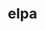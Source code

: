 ---
title: "elpa"
layout: cache
categories: [package, develop]
meta: {"compilers": ["gcc@=12.3.0"], "num_specs": 6, "num_specs_by_stack": {"root": 6, "tutorial": 6}, "oss": ["ubuntu22.04"], "platforms": ["linux"], "stacks": ["root", "tutorial"], "targets": ["x86_64_v3"], "versions": ["2024.03.001"]}
spec_details: [{"compiler": "gcc@=12.3.0", "hash": "d5jz3r2lsgowmmojubjmtanewbp5cwk4", "os": "ubuntu22.04", "platform": "linux", "size": "-", "stacks": ["root", "tutorial"], "target": "x86_64_v3", "variants": ["~autotune", "build_system=autotools", "~cuda", "+mpi", "+openmp", "~rocm"], "versions": ["2024.03.001"]}, {"compiler": "gcc@=12.3.0", "hash": "diixi55cqnd4a7lu6uao2lzfsds2evca", "os": "ubuntu22.04", "platform": "linux", "size": "-", "stacks": ["root", "tutorial"], "target": "x86_64_v3", "variants": ["~autotune", "build_system=autotools", "~cuda", "+mpi", "+openmp", "~rocm"], "versions": ["2024.03.001"]}, {"compiler": "gcc@=12.3.0", "hash": "nkeygbp4it37ifpwxqs42mqgmcp5b2ot", "os": "ubuntu22.04", "platform": "linux", "size": "-", "stacks": ["root", "tutorial"], "target": "x86_64_v3", "variants": ["~autotune", "build_system=autotools", "~cuda", "+mpi", "+openmp", "~rocm"], "versions": ["2024.03.001"]}, {"compiler": "gcc@=12.3.0", "hash": "qrmnk45shjfvwhwnlr3egqcfkbzepozr", "os": "ubuntu22.04", "platform": "linux", "size": "-", "stacks": ["root", "tutorial"], "target": "x86_64_v3", "variants": ["~autotune", "build_system=autotools", "~cuda", "+mpi", "+openmp", "~rocm"], "versions": ["2024.03.001"]}, {"compiler": "gcc@=12.3.0", "hash": "txcdq4nnypavw4k7ncnisxbiwxuna2yv", "os": "ubuntu22.04", "platform": "linux", "size": "-", "stacks": ["root", "tutorial"], "target": "x86_64_v3", "variants": ["~autotune", "build_system=autotools", "~cuda", "+mpi", "+openmp", "~rocm"], "versions": ["2024.03.001"]}, {"compiler": "gcc@=12.3.0", "hash": "uir66fbslj5ea6jgedj3wpk7wch2gyxb", "os": "ubuntu22.04", "platform": "linux", "size": "-", "stacks": ["root", "tutorial"], "target": "x86_64_v3", "variants": ["~autotune", "build_system=autotools", "~cuda", "+mpi", "+openmp", "~rocm"], "versions": ["2024.03.001"]}]
---